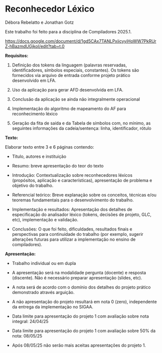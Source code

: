 # Reconhecedor Léxico

Débora Rebelatto e Jonathan Gotz

Este trabalho foi feito para a disciplina de Compiladores 2025.1.

https://docs.google.com/document/d/1gd5CAx7TANLPxiicyyiHoWW7PkRUrZ-hBazmdUGjkoI/edit?tab=t.0

**Requisitos:**
1. Definição dos tokens da linguagem (palavras reservadas, identificadores, símbolos especiais, constantes). Os tokens são fornecidos via arquivo de entrada conforme projeto prático desenvolvido em LFA.

2. Uso da aplicação para gerar AFD desenvolvida em LFA.

1. Conclusão da aplicação se ainda não integralmente operacional

3. Implementação do algoritmo de mapeamento do AF para reconhecimento léxico

4. Geração da fita de saída e da Tabela de símbolos com, no mínimo, as seguintes informações da cadeia/sentença: linha, identificador, rótulo

**Texto:**

Elaborar texto entre 3 e 6 páginas contendo:

- Título, autores e instituição
- Resumo: breve apresentação do teor do texto

- Introdução: Contextualização sobre reconhecedores léxicos (propósitos, aplicação e características), apresentação de problema e objetivo do trabalho.

- Referencial teórico: Breve explanação sobre os conceitos, técnicas e/ou teoremas fundamentais para o desenvolvimento do trabalho.

- Implementação e resultados: Apresentação dos detalhes de especificação do analisador léxico (tokens, decisões de projeto, GLC, etc), implementação e validação.

- Conclusões: O que foi feito, dificuldades, resultados finais e perspectivas para continuidade do trabalho (por exemplo, sugerir alterações futuras para utilizar a implementação no ensino de compiladores).

**Apresentação:**
- Trabalho individual ou em dupla

- A apresentação será na modalidade pergunta (docente) e resposta (discente). Não é necessário preparar apresentação (slides, etc).

- A nota será de acordo com o domínio dos detalhes do projeto prático demonstrado através
arguição.

- A não apresentação do projeto resultará em nota 0 (zero), independente da entrega da
implementação no SIGAA.

- Data limite para apresentação do projeto 1 com avaliação sobre nota integral: 24/04/25

- Data limite para apresentação do projeto 1 com avaliação sobre 50% da nota: 08/05/25

- Após 08/05/25 não serão mais aceitas apresentações do projeto 1.